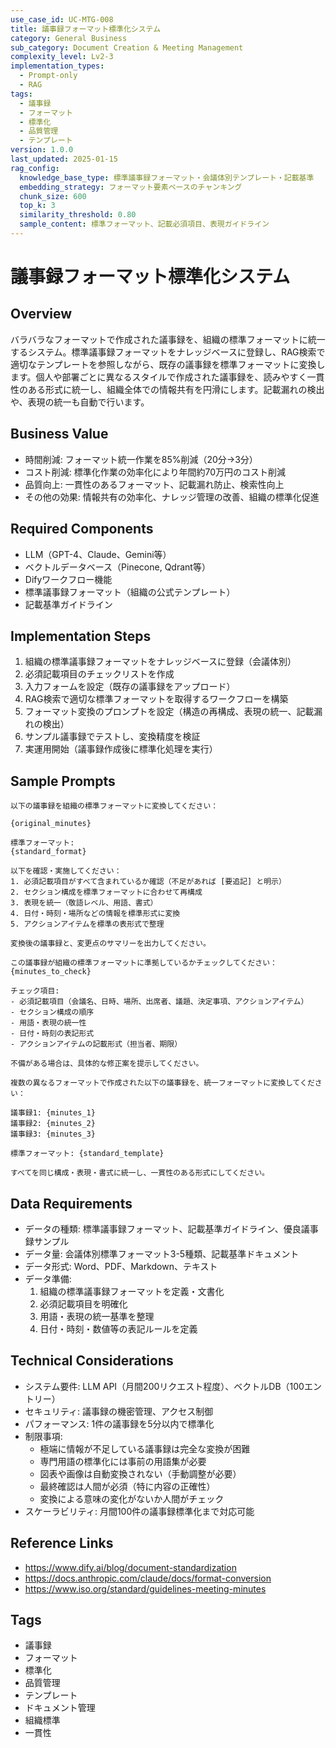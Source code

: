 ```yaml
---
use_case_id: UC-MTG-008
title: 議事録フォーマット標準化システム
category: General Business
sub_category: Document Creation & Meeting Management
complexity_level: Lv2-3
implementation_types:
  - Prompt-only
  - RAG
tags:
  - 議事録
  - フォーマット
  - 標準化
  - 品質管理
  - テンプレート
version: 1.0.0
last_updated: 2025-01-15
rag_config:
  knowledge_base_type: 標準議事録フォーマット・会議体別テンプレート・記載基準
  embedding_strategy: フォーマット要素ベースのチャンキング
  chunk_size: 600
  top_k: 3
  similarity_threshold: 0.80
  sample_content: 標準フォーマット、記載必須項目、表現ガイドライン
---
```


# 議事録フォーマット標準化システム

## Overview

バラバラなフォーマットで作成された議事録を、組織の標準フォーマットに統一するシステム。標準議事録フォーマットをナレッジベースに登録し、RAG検索で適切なテンプレートを参照しながら、既存の議事録を標準フォーマットに変換します。個人や部署ごとに異なるスタイルで作成された議事録を、読みやすく一貫性のある形式に統一し、組織全体での情報共有を円滑にします。記載漏れの検出や、表現の統一も自動で行います。

## Business Value

- 時間削減: フォーマット統一作業を85%削減（20分→3分）
- コスト削減: 標準化作業の効率化により年間約70万円のコスト削減
- 品質向上: 一貫性のあるフォーマット、記載漏れ防止、検索性向上
- その他の効果: 情報共有の効率化、ナレッジ管理の改善、組織の標準化促進

## Required Components

- LLM（GPT-4、Claude、Gemini等）
- ベクトルデータベース（Pinecone, Qdrant等）
- Difyワークフロー機能
- 標準議事録フォーマット（組織の公式テンプレート）
- 記載基準ガイドライン

## Implementation Steps

1. 組織の標準議事録フォーマットをナレッジベースに登録（会議体別）
2. 必須記載項目のチェックリストを作成
3. 入力フォームを設定（既存の議事録をアップロード）
4. RAG検索で適切な標準フォーマットを取得するワークフローを構築
5. フォーマット変換のプロンプトを設定（構造の再構成、表現の統一、記載漏れの検出）
6. サンプル議事録でテストし、変換精度を検証
7. 実運用開始（議事録作成後に標準化処理を実行）

## Sample Prompts

```
以下の議事録を組織の標準フォーマットに変換してください：

{original_minutes}

標準フォーマット:
{standard_format}

以下を確認・実施してください：
1. 必須記載項目がすべて含まれているか確認（不足があれば [要追記] と明示）
2. セクション構成を標準フォーマットに合わせて再構成
3. 表現を統一（敬語レベル、用語、書式）
4. 日付・時刻・場所などの情報を標準形式に変換
5. アクションアイテムを標準の表形式で整理

変換後の議事録と、変更点のサマリーを出力してください。
```

```
この議事録が組織の標準フォーマットに準拠しているかチェックしてください：
{minutes_to_check}

チェック項目:
- 必須記載項目（会議名、日時、場所、出席者、議題、決定事項、アクションアイテム）
- セクション構成の順序
- 用語・表現の統一性
- 日付・時刻の表記形式
- アクションアイテムの記載形式（担当者、期限）

不備がある場合は、具体的な修正案を提示してください。
```

```
複数の異なるフォーマットで作成された以下の議事録を、統一フォーマットに変換してください：

議事録1: {minutes_1}
議事録2: {minutes_2}
議事録3: {minutes_3}

標準フォーマット: {standard_template}

すべてを同じ構成・表現・書式に統一し、一貫性のある形式にしてください。
```

## Data Requirements

- データの種類: 標準議事録フォーマット、記載基準ガイドライン、優良議事録サンプル
- データ量: 会議体別標準フォーマット3-5種類、記載基準ドキュメント
- データ形式: Word、PDF、Markdown、テキスト
- データ準備:
  1. 組織の標準議事録フォーマットを定義・文書化
  2. 必須記載項目を明確化
  3. 用語・表現の統一基準を整理
  4. 日付・時刻・数値等の表記ルールを定義

## Technical Considerations

- システム要件: LLM API（月間200リクエスト程度）、ベクトルDB（100エントリー）
- セキュリティ: 議事録の機密管理、アクセス制御
- パフォーマンス: 1件の議事録を5分以内で標準化
- 制限事項:
  - 極端に情報が不足している議事録は完全な変換が困難
  - 専門用語の標準化には事前の用語集が必要
  - 図表や画像は自動変換されない（手動調整が必要）
  - 最終確認は人間が必須（特に内容の正確性）
  - 変換による意味の変化がないか人間がチェック
- スケーラビリティ: 月間100件の議事録標準化まで対応可能

## Reference Links

- https://www.dify.ai/blog/document-standardization
- https://docs.anthropic.com/claude/docs/format-conversion
- https://www.iso.org/standard/guidelines-meeting-minutes

## Tags

- 議事録
- フォーマット
- 標準化
- 品質管理
- テンプレート
- ドキュメント管理
- 組織標準
- 一貫性
